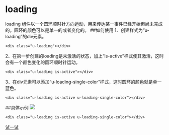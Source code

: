 # loading
loading 组件以一个圆环顺时针方向运动，用来传达某一事件已经开始但尚未完成的。圆环的颜色可以是单一的或者变化的。
##如何使用
1、创建样式为“u-loading”的div元素。

	<div class="u-loading"></div>
2、在第一步创建的loading是未激活的状态，加上“is-active”样式使其激活，这时会有一个颜色变化的圆环顺时针运动。

	<div class="u-loading is-active"></div>

3、在div元素可以添加“u-loading-single-color”样式，这时圆环的颜色就是单一蓝色。

	<div class="u-loading is-active u-loading-single-color"></div>

##具体示例
![](../../static/plugins/img/loading.png)

	<div class="u-loading is-active u-loading-single-color"></div>



[试一试](http://iuap.yonyou.com/fe/demo/#/demos/ui/loading "试一试")










